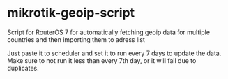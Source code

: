 # mikrotik-geoip-script
Script for RouterOS 7 for automatically fetching geoip data for multiple countries and then importing them to adress list

Just paste it to scheduler and set it to run every 7 days to update the data. Make sure to not run it less than every 7th day, or it will fail due to duplicates.
